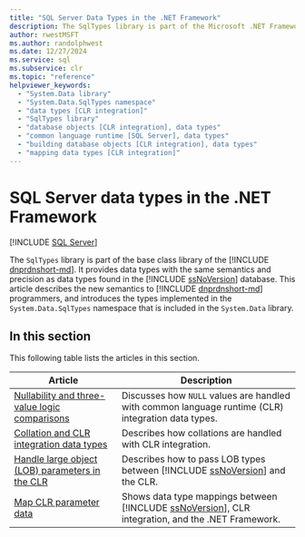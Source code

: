 ```yaml
---
title: "SQL Server Data Types in the .NET Framework"
description: The SqlTypes library is part of the Microsoft .NET Framework. It provides data types with the same semantics and precision as data types in the SQL Server database.
author: rwestMSFT
ms.author: randolphwest
ms.date: 12/27/2024
ms.service: sql
ms.subservice: clr
ms.topic: "reference"
helpviewer_keywords:
  - "System.Data library"
  - "System.Data.SqlTypes namespace"
  - "data types [CLR integration]"
  - "SqlTypes library"
  - "database objects [CLR integration], data types"
  - "common language runtime [SQL Server], data types"
  - "building database objects [CLR integration], data types"
  - "mapping data types [CLR integration]"
---
```

# SQL Server data types in the .NET Framework

[!INCLUDE [SQL Server](../../includes/applies-to-version/sqlserver.md)]

The `SqlTypes` library is part of the base class library of the [!INCLUDE [dnprdnshort-md](../../includes/dnprdnshort-md.md)]. It provides data types with the same semantics and precision as data types found in the [!INCLUDE [ssNoVersion](../../includes/ssnoversion-md.md)] database. This article describes the new semantics to [!INCLUDE [dnprdnshort-md](../../includes/dnprdnshort-md.md)] programmers, and introduces the types implemented in the `System.Data.SqlTypes` namespace that is included in the `System.Data` library.

## In this section

This following table lists the articles in this section.

| Article | Description |
| --- | --- |
| [Nullability and three-value logic comparisons](nullability-and-three-value-logic-comparisons.md) | Discusses how `NULL` values are handled with common language runtime (CLR) integration data types. |
| [Collation and CLR integration data types](collation-and-clr-integration-data-types.md) | Describes how collations are handled with CLR integration. |
| [Handle large object (LOB) parameters in the CLR](handling-large-object-lob-parameters-in-the-clr.md) | Describes how to pass LOB types between [!INCLUDE [ssNoVersion](../../includes/ssnoversion-md.md)] and the CLR. |
| [Map CLR parameter data](mapping-clr-parameter-data.md) | Shows data type mappings between [!INCLUDE [ssNoVersion](../../includes/ssnoversion-md.md)], CLR integration, and the .NET Framework. |
